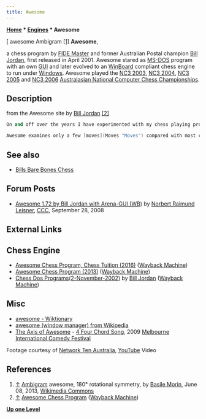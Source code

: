 ```yaml
---
title: Awesome
---
```

**[Home](Home "Home") * [Engines](Engines "Engines") * Awesome**

\[ awesome Ambigram <a id="cite-note-1" href="#cite-ref-1">[1]</a>
**Awesome**,

a chess program by [FIDE Master](https://en.wikipedia.org/wiki/FIDE_titles#FIDE_Master_.28FM.29)
and former Australian Postal champion [Bill Jordan](Bill_Jordan "Bill Jordan"), first released in April 2001. Awesome stared as [MS-DOS](MS-DOS "MS-DOS") program with an own [GUI](GUI "GUI") and later evolved to an [WinBoard](WinBoard "WinBoard") compliant chess engine to run under [Windows](Windows "Windows"). Awesome played the [NC3 2003](NC3_2003 "NC3 2003"), [NC3 2004](NC3_2004 "NC3 2004"), [NC3 2005](NC3_2005 "NC3 2005") and [NC3 2006](NC3_2006 "NC3 2006") [Australasian National Computer Chess Championships](Australasian_National_Computer_Chess_Championship "Australasian National Computer Chess Championship").

## Description

from the Awesome site by [Bill Jordan](Bill_Jordan "Bill Jordan") <a id="cite-note-2" href="#cite-ref-2">[2]</a>

```C++
On and off over the years I have experimented with my chess playing program (Awesome). It is written in [Borland C++](Cpp "Cpp") and was written entirely from scratch with many original approaches.

```

```C++
Awesome examines only a few [moves](Moves "Moves") compared with most chess engines, but sees quite deeply, thanks to good [move ordering](Move_Ordering "Move Ordering") and other factors. In a one minute [game](Chess_Game "Chess Game"), it is sometimes able to store every position examined in a game, in the [hash table](Transposition_Table "Transposition Table"). It some ways it emulates the way a human player thinks. One of my aims is to make the [search tree](Search_Tree "Search Tree") as small as possible (without losing any effectiveness). 

```

## See also

- [Bills Bare Bones Chess](Bills_Bare_Bones_Chess "Bills Bare Bones Chess")

## Forum Posts

- [Awesome 1.72 by Bill Jordan with Arena-GUI (WB)](http://www.talkchess.com/forum/viewtopic.php?t=24040) by [Norbert Raimund Leisner](Norbert_Raimund_Leisner "Norbert Raimund Leisner"), [CCC](CCC "CCC"), September 28, 2008

## External Links

## Chess Engine

- [Awesome Chess Program, Chess Tuition (2016)](http://web.archive.org/web/20161012202911/http://chess-tuition.com/awesome.html) ([Wayback Machine](https://en.wikipedia.org/wiki/Wayback_Machine))
- [Awesome Chess Program (2013)](http://web.archive.org/web/20131114084319/http://home.vicnet.net.au/~chess/awesome.html) ([Wayback Machine](https://en.wikipedia.org/wiki/Wayback_Machine))
- [Chess Dos Programs(2-November-2002)](http://web.archive.org/web/20121016072832/http://home.vicnet.net.au/~chess/dos.html) by [Bill Jordan](Bill_Jordan "Bill Jordan") ([Wayback Machine](https://en.wikipedia.org/wiki/Wayback_Machine))

## Misc

- [awesome - Wiktionary](http://en.wiktionary.org/wiki/awesome)
- [awesome (window manager) from Wikipedia](https://en.wikipedia.org/wiki/Awesome_%28window_manager%29)
- [The Axis of Awesome](https://en.wikipedia.org/wiki/The_Axis_of_Awesome) - [4 Four Chord Song](https://en.wikipedia.org/wiki/The_Axis_of_Awesome#Singleshttps://en.wikipedia.org/wiki/The_Axis_of_Awesome#%22Four_Chords%22), 2009 [Melbourne International Comedy Festival](https://en.wikipedia.org/wiki/Melbourne_International_Comedy_Festival)

Footage courtesy of [Network Ten Australia](https://en.wikipedia.org/wiki/Network_Ten), [YouTube](https://en.wikipedia.org/wiki/YouTube) Video

## References

1. <a id="cite-ref-1" href="#cite-note-1">↑</a> [Ambigram](https://en.wikipedia.org/wiki/Ambigram) awesome, 180° rotational symmetry, by [Basile Morin](https://commons.wikimedia.org/wiki/User:Basile_Morin), June 08, 2013, [Wikimedia Commons](https://en.wikipedia.org/wiki/Wikimedia_Commons)
1. <a id="cite-ref-2" href="#cite-note-2">↑</a> [Awesome Chess Program](http://web.archive.org/web/20131114084319/http://home.vicnet.net.au/~chess/awesome.html) ([Wayback Machine](https://en.wikipedia.org/wiki/Wayback_Machine))

**[Up one Level](Engines "Engines")**

